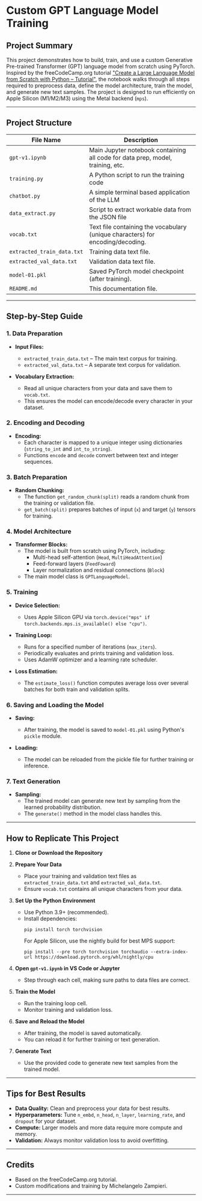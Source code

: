 # Custom GPT Language Model Training

## Project Summary

This project demonstrates how to build, train, and use a custom Generative Pre-trained Transformer (GPT) language model from scratch using PyTorch. Inspired by the freeCodeCamp.org tutorial ["Create a Large Language Model from Scratch with Python – Tutorial"](https://www.youtube.com/watch?v=UU1WVnMk4E8&t=6421s), the notebook walks through all steps required to preprocess data, define the model architecture, train the model, and generate new text samples. The project is designed to run efficiently on Apple Silicon (M1/M2/M3) using the Metal backend (`mps`).

---

## Project Structure

| File Name                  | Description                                                                 |
|----------------------------|-----------------------------------------------------------------------------|
| `gpt-v1.ipynb`             | Main Jupyter notebook containing all code for data prep, model, training, etc. |
| `training.py`              | A Python script to run the training code                                    |
| `chatbot.py`               | A simple terminal based application of the LLM                              |
| `data_extract.py`          | Script to extract workable data from the JSON file                          |
| `vocab.txt`                | Text file containing the vocabulary (unique characters) for encoding/decoding. |
| `extracted_train_data.txt` | Training data text file.                                                    |
| `extracted_val_data.txt`   | Validation data text file.                                                  |
| `model-01.pkl`             | Saved PyTorch model checkpoint (after training).                            |
| `README.md`                | This documentation file.                                                    |

---

## Step-by-Step Guide

### 1. **Data Preparation**

- **Input Files:**  
  - `extracted_train_data.txt` – The main text corpus for training.
  - `extracted_val_data.txt` – A separate text corpus for validation.

- **Vocabulary Extraction:**  
  - Read all unique characters from your data and save them to `vocab.txt`.
  - This ensures the model can encode/decode every character in your dataset.

### 2. **Encoding and Decoding**

- **Encoding:**  
  - Each character is mapped to a unique integer using dictionaries (`string_to_int` and `int_to_string`).
  - Functions `encode` and `decode` convert between text and integer sequences.

### 3. **Batch Preparation**

- **Random Chunking:**  
  - The function `get_random_chunk(split)` reads a random chunk from the training or validation file.
  - `get_batch(split)` prepares batches of input (`x`) and target (`y`) tensors for training.

### 4. **Model Architecture**

- **Transformer Blocks:**  
  - The model is built from scratch using PyTorch, including:
    - Multi-head self-attention (`Head`, `MultiHeadAttention`)
    - Feed-forward layers (`FeedFoward`)
    - Layer normalization and residual connections (`Block`)
  - The main model class is `GPTLanguageModel`.

### 5. **Training**

- **Device Selection:**  
  - Uses Apple Silicon GPU via `torch.device("mps" if torch.backends.mps.is_available() else "cpu")`.

- **Training Loop:**  
  - Runs for a specified number of iterations (`max_iters`).
  - Periodically evaluates and prints training and validation loss.
  - Uses AdamW optimizer and a learning rate scheduler.

- **Loss Estimation:**  
  - The `estimate_loss()` function computes average loss over several batches for both train and validation splits.

### 6. **Saving and Loading the Model**

- **Saving:**  
  - After training, the model is saved to `model-01.pkl` using Python's `pickle` module.

- **Loading:**  
  - The model can be reloaded from the pickle file for further training or inference.

### 7. **Text Generation**

- **Sampling:**  
  - The trained model can generate new text by sampling from the learned probability distribution.
  - The `generate()` method in the model class handles this.

---

## How to Replicate This Project

1. **Clone or Download the Repository**

2. **Prepare Your Data**
   - Place your training and validation text files as `extracted_train_data.txt` and `extracted_val_data.txt`.
   - Ensure `vocab.txt` contains all unique characters from your data.

3. **Set Up the Python Environment**
   - Use Python 3.9+ (recommended).
   - Install dependencies:
     ```
     pip install torch torchvision
     ```
     For Apple Silicon, use the nightly build for best MPS support:
     ```
     pip install --pre torch torchvision torchaudio --extra-index-url https://download.pytorch.org/whl/nightly/cpu
     ```

4. **Open `gpt-v1.ipynb` in VS Code or Jupyter**
   - Step through each cell, making sure paths to data files are correct.

5. **Train the Model**
   - Run the training loop cell.
   - Monitor training and validation loss.

6. **Save and Reload the Model**
   - After training, the model is saved automatically.
   - You can reload it for further training or text generation.

7. **Generate Text**
   - Use the provided code to generate new text samples from the trained model.

---

## Tips for Best Results

- **Data Quality:** Clean and preprocess your data for best results.
- **Hyperparameters:** Tune `n_embd`, `n_head`, `n_layer`, `learning_rate`, and `dropout` for your dataset.
- **Compute:** Larger models and more data require more compute and memory.
- **Validation:** Always monitor validation loss to avoid overfitting.

---

## Credits

- Based on the freeCodeCamp.org tutorial. 
- Custom modifications and training by Michelangelo Zampieri.

---